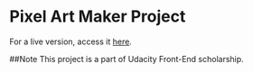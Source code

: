 # Pixel Art Maker Project
For a live version, access it <a href="https://codepen.io/michaelkh/full/NyxxQJ/">here</a>.

##Note
This project is a part of Udacity Front-End scholarship. 
